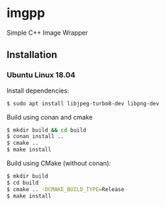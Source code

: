 # imgpp
Simple C++ Image Wrapper

## Installation
### Ubuntu Linux 18.04
Install dependencies:

```bash
$ sudo apt install libjpeg-turbo8-dev libpng-dev
```

Build using conan and cmake
```bash
$ mkdir build && cd build
$ conan install ..
$ cmake ..
$ make install
```


Build using CMake (without conan):
```bash
$ mkdir build
$ cd build
$ cmake .. -DCMAKE_BUILD_TYPE=Release
$ make install
```
